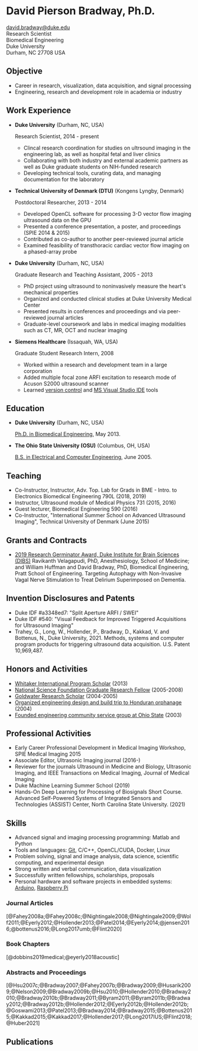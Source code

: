 # David Pierson Bradway, Ph.D.  


<david.bradway@duke.edu>  
Research Scientist  
Biomedical Engineering  
Duke University  
Durham, NC 27708 USA  

## Objective

*   Career in research, visualization, data acquisition, and signal processing
*   Engineering, research and development role in academia or industry

## Work Experience

*   **Duke University** (Durham, NC, USA)

    Research Scientist, 2014 - present

    -   Clincal research coordination for studies on ultrsound imaging in the engineering lab, as well as hospital fetal and liver clinics
    -   Collaborating with both industry and external academic partners as well as Duke graduate students on NIH-funded research
    -   Developing technical tools, curating data, and managing documentation for the laboratory

*   **Technical University of Denmark (DTU)** (Kongens Lyngby, Denmark)

    Postdoctoral Researcher, 2013 - 2014

    -   Developed OpenCL software for processing 3-D vector flow imaging ultrasound data on the GPU
    -   Presented a conference presentation, a poster, and proceedings (SPIE 2014 & 2015)
    -   Contributed as co-author to another peer-reviewed journal article
    -   Examined feasibility of transthoracic cardiac vector flow imaging on a phased-array probe

*   **Duke University** (Durham, NC, USA)

    Graduate Research and Teaching Assistant, 2005 - 2013

    -   PhD project using ultrasound to noninvasively measure the heart's mechanical properties
    -   Organized and conducted clinical studies at Duke University Medical Center
    -   Presented results in conferences and proceedings and via peer-reviewed journal articles
    -   Graduate-level coursework and labs in medical imaging modalities such as CT, MR, OCT and nuclear imaging

*   **Siemens Healthcare** (Issaquah, WA, USA)

    Graduate Student Research Intern, 2008

    -   Worked within a research and development team in a large corporation
    -   Added multiple focal zone ARFI excitation to research mode of Acuson S2000 ultrasound scanner
    -   Learned [version control](http://www-03.ibm.com/software/products/en/clearcase) and [MS Visual Studio IDE](http://www.visualstudio.com/) tools

## Education

*   **Duke University** (Durham, NC, USA)

    [Ph.D. in Biomedical Engineering](http://bme.duke.edu/grad), May 2013.

*   **The Ohio State University (OSU)** (Columbus, OH, USA)

    [B.S. in Electrical and Computer Engineering](http://ece.osu.edu/futurestudents/undergrad), June 2005.

## Teaching

*   Co-Instructor, Instructor, Adv. Top. Lab for Grads in BME - Intro. to Electronics Biomedical Engineering 790L (2018, 2019)
*   Instructor, Ultrasound module of Medical Physics 731 (2015, 2016)
*   Guest lecturer, Biomedical Engineering 590 (2016)
*   Co-Instructor, "International Summer School on Advanced Ultrasound Imaging", Technical University of Denmark (June 2015)

## Grants and Contracts

*   [2019 Research Germinator Award, Duke Institute for Brain Sciences (DIBS)](https://dibs.duke.edu/research/awards/schedule-application) Ravikanth Velagapudi, PhD, Anesthesiology, School of Medicine; and William Huffman and David Bradway, PhD, Biomedical Engineering, Pratt School of Engineering. Targeting Autophagy with Non-Invasive Vagal Nerve Stimulation to Treat Delirium Superimposed on Dementia.

## Invention Disclosures and Patents

*   Duke IDF #a3348ed7: "Split Aperture ARFI / SWEI"
*   Duke IDF #540: "Visual Feedback for Improved Triggered Acquisitions for Ultrasound Imaging"
*   Trahey, G., Long, W., Hollender, P., Bradway, D., Kakkad, V. and Bottenus, N., Duke University, 2021. Methods, systems and computer program products for triggering ultrasound data acquisition. U.S. Patent 10,969,487.

## Honors and Activities

*   [Whitaker International Program Scholar](http://www.whitaker.org/grants/fellows-scholars)  (2013)
*   [National Science Foundation Graduate Research Fellow](http://www.nsfgrfp.org/) (2005-2008)
*   [Goldwater Research Scholar](https://goldwater.scholarsapply.org/) (2004-2005)
*   [Organized engineering design and build trip to Honduran orphanage](http://www.montanadeluz.org/) (2004)
*   [Founded engineering community service group at Ohio State](http://ecos.osu.edu/) (2003)

## Professional Activities

*   Early Career Professional Development in Medical Imaging Workshop, SPIE Medical Imaging 2015
*   Associate Editor, Ultrasonic Imaging journal (2016-)
*   Reviewer for the journals Ultrasound in Medicine and Biology, Ultrasonic Imaging, and IEEE Transactions on Medical Imaging, Journal of Medical Imaging
*   Duke Machine Learning Summer School (2019)
*   Hands-On Deep Learning for Processing of Biosignals Short Course. Advanced Self-Powered Systems of Integrated Sensors and Technologies (ASSIST) Center, North Carolina State University. (2021)

## Skills
*   Advanced signal and imaging processing programming: Matlab and Python
*   Tools and languages: [Git](http://git-scm.com/), C/C++, OpenCL/CUDA, Docker, Linux
*   Problem solving, signal and image analysis, data science, scientific computing, and experimental design
*   Strong written and verbal communication, data visualization
*   Successfully written fellowships, scholarships, proposals
*   Personal hardware and software projects in embedded systems: [Arduino](http://www.arduino.cc/), [Raspberry Pi](http://www.raspberrypi.org/)

### Journal Articles
[@Fahey2008a;@Fahey2008c;@Nightingale2008;@Nightingale2009;@Wolf2011;@Eyerly2012;@Hollender2013;@Patel2014;@Eyerly2014;@jensen2016;@bottenus2016;@Long2017umb;@Flint2020]

### Book Chapters
[@dobbins2019medical;@eyerly2018acoustic]

### Abstracts and Proceedings
[@Hsu2007c;@Bradway2007;@Fahey2007b;@Bradway2009;@Husarik2009;@Nelson2009;@Bradway2009b;@Hsu2010;@Hollender2010;@Bradway2010;@Bradway2010b;@Bradway2011;@Byram2011;@Byram2011b;@Bradway2012;@Bradway2012b;@Hollender2012;@Eyerly2012b;@Hollender2012b;@Goswami2013;@Patel2013;@Bradway2014;@Bradway2015;@Bottenus2015;@Kakkad2015;@Kakkad2017;@Hollender2017;@Long2017IUS;@Flint2018;@Huber2021]

## Publications

